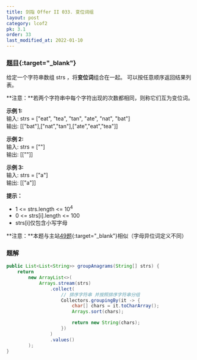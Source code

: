```yaml
---
title: 剑指 Offer II 033. 变位词组
layout: post
category: lcof2
pk: 3.1
order: 33
last_modified_at: 2022-01-10
---
```


### [题目](https://leetcode.cn/problems/sfvd7V/){:target="_blank"}

给定一个字符串数组 strs ，将**变位词**组合在一起。 可以按任意顺序返回结果列表。

**注意：**若两个字符串中每个字符出现的次数都相同，则称它们互为变位词。

**示例 1:**  
输入: strs = ["eat", "tea", "tan", "ate", "nat", "bat"]  
输出: [["bat"],["nat","tan"],["ate","eat","tea"]]

**示例 2:**  
输入: strs = [""]  
输出: [[""]]

**示例 3:**  
输入: strs = ["a"]  
输出: [["a"]]

**提示：**
- 1 <= strs.length <= 10<sup>4</sup>
- 0 <= strs[i].length <= 100
- strs[i]仅包含小写字母

**注意：**本题与主站[49题](https://leetcode.cn/problems/group-anagrams/){:target="_blank"}相似（字母异位词定义不同）

### 题解

```java
public List<List<String>> groupAnagrams(String[] strs) {
    return
        new ArrayList<>(
            Arrays.stream(strs)
                .collect(
                    // 排序字符串 并按照排序字符串分组
                    Collectors.groupingBy(it -> {
                        char[] chars = it.toCharArray();
                        Arrays.sort(chars);

                        return new String(chars);
                    })
                )
                .values()
        );
}
```